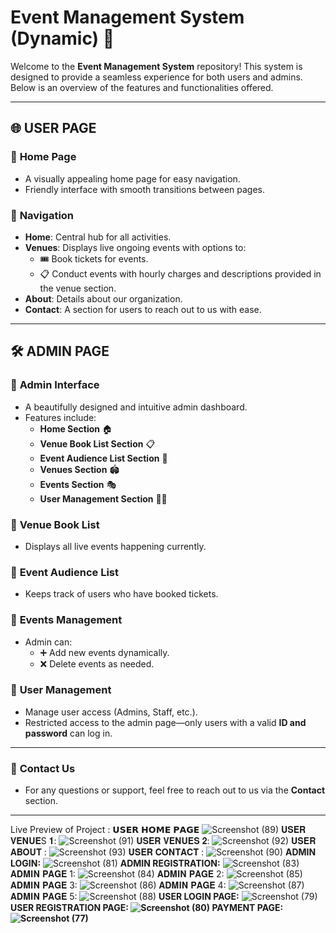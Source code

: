 # Event Management System (Dynamic) 🎉

Welcome to the **Event Management System** repository! This system is designed to provide a seamless experience for both users and admins. Below is an overview of the features and functionalities offered.

---

## 🌐 USER PAGE

### 🔹 **Home Page**
- A visually appealing home page for easy navigation.
- Friendly interface with smooth transitions between pages.

### 🔹 **Navigation**
- **Home**: Central hub for all activities.
- **Venues**: Displays live ongoing events with options to:
  - 🎟️ Book tickets for events.
  - 📋 Conduct events with hourly charges and descriptions provided in the venue section.
- **About**: Details about our organization.
- **Contact**: A section for users to reach out to us with ease.

---

## 🛠️ ADMIN PAGE

### 🔹 **Admin Interface**
- A beautifully designed and intuitive admin dashboard.  
- Features include:  
  - **Home Section** 🏠  
  - **Venue Book List Section** 📋  
  - **Event Audience List Section** 👥  
  - **Venues Section** 🏟️  
  - **Events Section** 🎭  
  - **User Management Section** 🧑‍💼  

### 🔹 **Venue Book List**
- Displays all live events happening currently.  

### 🔹 **Event Audience List**
- Keeps track of users who have booked tickets.  

### 🔹 **Events Management**
- Admin can:
  - ➕ Add new events dynamically.  
  - ❌ Delete events as needed.  

### 🔹 **User Management**
- Manage user access (Admins, Staff, etc.).  
- Restricted access to the admin page—only users with a valid **ID and password** can log in.

---

### 🤝 **Contact Us**
- For any questions or support, feel free to reach out to us via the **Contact** section.

---

Live Preview of Project :
𝗨𝗦𝗘𝗥 𝗛𝗢𝗠𝗘 𝗣𝗔𝗚𝗘
![Screenshot (89)](https://github.com/user-attachments/assets/12e6d397-e2f7-426b-b91c-2aa8bb6367cd)
𝐔𝐒𝐄𝐑 𝐕𝐄𝐍𝐔𝐄S 𝟏:
![Screenshot (91)](https://github.com/user-attachments/assets/8a21f77b-93cb-4460-b36a-805b0d9495a3)
𝐔𝐒𝐄𝐑 𝐕𝐄𝐍𝐔𝐄𝐒 𝟐:
![Screenshot (92)](https://github.com/user-attachments/assets/4fcb307d-c742-4ac7-b584-3d2ecb71a268)
𝐔𝐒𝐄𝐑 𝐀𝐁𝐎𝐔𝐓 :
![Screenshot (93)](https://github.com/user-attachments/assets/d5e500f2-bab3-457b-8f4a-10752d75585a)
𝐔𝐒𝐄𝐑 𝐂𝐎𝐍𝐓𝐀𝐂𝐓 :
![Screenshot (90)](https://github.com/user-attachments/assets/5bee966d-05d7-4f57-9a76-70e267fc518f)
<b>ADMIN LOGIN:</b>
![Screenshot (81)](https://github.com/user-attachments/assets/874ef19e-eeb0-45ce-8f79-80c10d8269cc)
<b>ADMIN REGISTRATION:</b>
![Screenshot (83)](https://github.com/user-attachments/assets/4101cc8c-a29c-48dd-aee6-da2ebdbf4819)
𝐀𝐃𝐌𝐈𝐍 𝐏𝐀𝐆𝐄 1:
![Screenshot (84)](https://github.com/user-attachments/assets/cd71a17b-dbaf-4cc6-a2ff-816a5114b980)
𝐀𝐃𝐌𝐈𝐍 𝐏𝐀𝐆𝐄 2:
![Screenshot (85)](https://github.com/user-attachments/assets/24fd977b-0222-4ca5-b477-208c12dda7be)
𝐀𝐃𝐌𝐈𝐍 𝐏𝐀𝐆𝐄 3:
![Screenshot (86)](https://github.com/user-attachments/assets/b5c39f83-eafa-46bc-bdb6-0eb4368e4cd3)
𝐀𝐃𝐌𝐈𝐍 𝐏𝐀𝐆𝐄 4:
![Screenshot (87)](https://github.com/user-attachments/assets/c6be6d20-a8d6-40a3-af82-bbc10b027d85)
𝐀𝐃𝐌𝐈𝐍 𝐏𝐀𝐆𝐄 5:
![Screenshot (88)](https://github.com/user-attachments/assets/211c1705-dbd9-44b5-8589-a439caccade7)
<b>USER LOGIN PAGE:</b>
![Screenshot (79)](https://github.com/user-attachments/assets/1d3a3f32-0f65-468a-8e7e-e3a75b84727b)
<b>USER REGISTRATION PAGE:<b>
![Screenshot (80)](https://github.com/user-attachments/assets/13e4c19c-b70b-41a4-8d35-da4aa3f83913)
<b>PAYMENT PAGE:<b>
![Screenshot (77)](https://github.com/user-attachments/assets/dd08a38c-acad-4a60-8ac2-411987ab6d2b)



